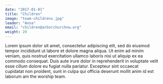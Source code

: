 ```yaml
---
date: "2017-01-01"
title: "Children"
image: "team-childrens.jpg"
leader: "Anna"
email: "children@arborchurchnw.org"
weight: 20
---
```


Lorem ipsum dolor sit amet, consectetur adipiscing elit, sed do eiusmod tempor incididunt ut labore et dolore magna aliqua. Ut enim ad minim veniam, quis nostrud exercitation ullamco laboris nisi ut aliquip ex ea commodo consequat. Duis aute irure dolor in reprehenderit in voluptate velit esse cillum dolore eu fugiat nulla pariatur. Excepteur sint occaecat cupidatat non proident, sunt in culpa qui officia deserunt mollit anim id est laborum am the worship team.
